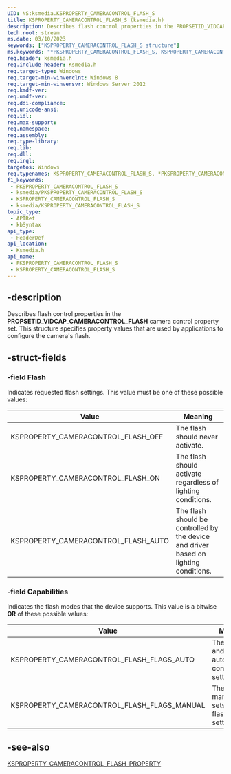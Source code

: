 ```yaml
---
UID: NS:ksmedia.KSPROPERTY_CAMERACONTROL_FLASH_S
title: KSPROPERTY_CAMERACONTROL_FLASH_S (ksmedia.h)
description: Describes flash control properties in the PROPSETID_VIDCAP_CAMERACONTROL_FLASH camera control property set. This structure specifies property values that are used by applications to configure the camera's flash.
tech.root: stream
ms.date: 03/10/2023
keywords: ["KSPROPERTY_CAMERACONTROL_FLASH_S structure"]
ms.keywords: "*PKSPROPERTY_CAMERACONTROL_FLASH_S, KSPROPERTY_CAMERACONTROL_FLASH_AUTO, KSPROPERTY_CAMERACONTROL_FLASH_FLAGS_AUTO, KSPROPERTY_CAMERACONTROL_FLASH_FLAGS_MANUAL, KSPROPERTY_CAMERACONTROL_FLASH_OFF, KSPROPERTY_CAMERACONTROL_FLASH_ON, KSPROPERTY_CAMERACONTROL_FLASH_S, KSPROPERTY_CAMERACONTROL_FLASH_S structure [Streaming Media Devices], PKSPROPERTY_CAMERACONTROL_FLASH_S, PKSPROPERTY_CAMERACONTROL_FLASH_S structure pointer [Streaming Media Devices], ksmedia/KSPROPERTY_CAMERACONTROL_FLASH_S, ksmedia/PKSPROPERTY_CAMERACONTROL_FLASH_S, stream.ksproperty_cameracontrol_flash_s"
req.header: ksmedia.h
req.include-header: Ksmedia.h
req.target-type: Windows
req.target-min-winverclnt: Windows 8
req.target-min-winversvr: Windows Server 2012
req.kmdf-ver: 
req.umdf-ver: 
req.ddi-compliance: 
req.unicode-ansi: 
req.idl: 
req.max-support: 
req.namespace: 
req.assembly: 
req.type-library: 
req.lib: 
req.dll: 
req.irql: 
targetos: Windows
req.typenames: KSPROPERTY_CAMERACONTROL_FLASH_S, *PKSPROPERTY_CAMERACONTROL_FLASH_S
f1_keywords:
 - PKSPROPERTY_CAMERACONTROL_FLASH_S
 - ksmedia/PKSPROPERTY_CAMERACONTROL_FLASH_S
 - KSPROPERTY_CAMERACONTROL_FLASH_S
 - ksmedia/KSPROPERTY_CAMERACONTROL_FLASH_S
topic_type:
 - APIRef
 - kbSyntax
api_type:
 - HeaderDef
api_location:
 - Ksmedia.h
api_name:
 - PKSPROPERTY_CAMERACONTROL_FLASH_S
 - KSPROPERTY_CAMERACONTROL_FLASH_S
---
```


## -description

Describes flash control properties in the **PROPSETID_VIDCAP_CAMERACONTROL_FLASH** camera control property set. This structure specifies property values that are used by applications to configure the camera's flash.

## -struct-fields

### -field Flash

Indicates requested flash settings. This value must be one of these possible values:

| Value | Meaning |
|---|---|
| KSPROPERTY_CAMERACONTROL_FLASH_OFF | The flash should never activate. |
| KSPROPERTY_CAMERACONTROL_FLASH_ON | The flash should activate regardless of lighting conditions. |
| KSPROPERTY_CAMERACONTROL_FLASH_AUTO | The flash should be controlled by the device and driver based on lighting conditions. |

### -field Capabilities

Indicates the flash modes that the device supports. This value is a bitwise **OR** of these possible values:

| Value | Meaning |
|---|---|
| KSPROPERTY_CAMERACONTROL_FLASH_FLAGS_AUTO | The device and driver automatically control flash settings. |
| KSPROPERTY_CAMERACONTROL_FLASH_FLAGS_MANUAL | The user manually sets the flash settings. |

## -see-also

[KSPROPERTY_CAMERACONTROL_FLASH_PROPERTY](/windows-hardware/drivers/stream/ksproperty-cameracontrol-flash-property)
